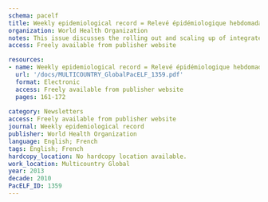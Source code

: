 ```yaml
---
schema: pacelf
title: Weekly epidemiological record = Relevé épidémiologique hebdomadaire
organization: World Health Organization
notes: This issue discusses the rolling out and scaling up of integrated preventive chemotherapy for selected neglected tropical diseases, including lymphatic filariasis
access: Freely available from publisher website

resources:
- name: Weekly epidemiological record = Relevé épidémiologique hebdomadaire
  url: '/docs/MULTICOUNTRY_GlobalPacELF_1359.pdf'
  format: Electronic
  access: Freely available from publisher website
  pages: 161-172
 
category: Newsletters
access: Freely available from publisher website
journal: Weekly epidemiological record
publisher: World Health Organization
language: English; French 
tags: English; French 
hardcopy_location: No hardcopy location available.
work_location: Multicountry Global
year: 2013
decade: 2010
PacELF_ID: 1359
---
```

